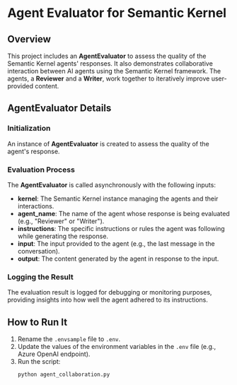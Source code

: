 # Agent Evaluator for Semantic Kernel

## Overview
This project includes an **AgentEvaluator** to assess the quality of the Semantic Kernel agents' responses. It also demonstrates collaborative interaction between AI agents using the Semantic Kernel framework. The agents, a **Reviewer** and a **Writer**, work together to iteratively improve user-provided content. 

## AgentEvaluator Details

### Initialization
An instance of **AgentEvaluator** is created to assess the quality of the agent's response.

### Evaluation Process
The **AgentEvaluator** is called asynchronously with the following inputs:
- **kernel**: The Semantic Kernel instance managing the agents and their interactions.
- **agent_name**: The name of the agent whose response is being evaluated (e.g., "Reviewer" or "Writer").
- **instructions**: The specific instructions or rules the agent was following while generating the response.
- **input**: The input provided to the agent (e.g., the last message in the conversation).
- **output**: The content generated by the agent in response to the input.

### Logging the Result
The evaluation result is logged for debugging or monitoring purposes, providing insights into how well the agent adhered to its instructions.

## How to Run It
1. Rename the `.envsample` file to `.env`.
2. Update the values of the environment variables in the `.env` file (e.g., Azure OpenAI endpoint).
3. Run the script:
    ```bash
    python agent_collaboration.py
    ```
